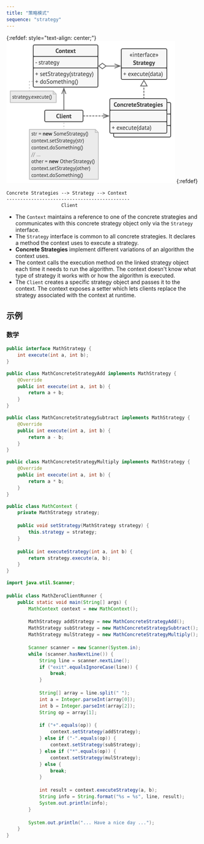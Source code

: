 ```yaml
---
title: "策略模式"
sequence: "strategy"
---
```


{:refdef: style="text-align: center;"}
![](/assets/images/design-pattern/diagrams/strategy-structure.png)
{:refdef}

```text
Concrete Strategies --> Strategy --> Context
---------------------------------------------
                    Client
```

- The `Context` maintains a reference to one of the concrete strategies and
  communicates with this concrete strategy object only via the `Strategy` interface.
- The `Strategy` interface is common to all concrete strategies.
  It declares a method the context uses to execute a strategy.
- **Concrete Strategies** implement different variations of an algorithm the context uses.
- The context calls the execution method on the linked strategy object each time it needs to run the algorithm.
  The context doesn't know what type of strategy it works with or how the algorithm is executed.
- The `Client` creates a specific strategy object and passes it to the context.
  The context exposes a setter which lets clients replace the strategy associated with the context at runtime.

## 示例

### 数学

```java
public interface MathStrategy {
    int execute(int a, int b);
}
```

```java
public class MathConcreteStrategyAdd implements MathStrategy {
    @Override
    public int execute(int a, int b) {
        return a + b;
    }
}
```

```java
public class MathConcreteStrategySubtract implements MathStrategy {
    @Override
    public int execute(int a, int b) {
        return a - b;
    }
}
```

```java
public class MathConcreteStrategyMultiply implements MathStrategy {
    @Override
    public int execute(int a, int b) {
        return a * b;
    }
}
```

```java
public class MathContext {
    private MathStrategy strategy;

    public void setStrategy(MathStrategy strategy) {
        this.strategy = strategy;
    }

    public int executeStrategy(int a, int b) {
        return strategy.execute(a, b);
    }
}
```

```java
import java.util.Scanner;

public class MathZeroClientRunner {
    public static void main(String[] args) {
        MathContext context = new MathContext();

        MathStrategy addStrategy = new MathConcreteStrategyAdd();
        MathStrategy subStrategy = new MathConcreteStrategySubtract();
        MathStrategy mulStrategy = new MathConcreteStrategyMultiply();

        Scanner scanner = new Scanner(System.in);
        while (scanner.hasNextLine()) {
            String line = scanner.nextLine();
            if ("exit".equalsIgnoreCase(line)) {
                break;
            }

            String[] array = line.split(" ");
            int a = Integer.parseInt(array[0]);
            int b = Integer.parseInt(array[2]);
            String op = array[1];

            if ("+".equals(op)) {
                context.setStrategy(addStrategy);
            } else if ("-".equals(op)) {
                context.setStrategy(subStrategy);
            } else if ("*".equals(op)) {
                context.setStrategy(mulStrategy);
            } else {
                break;
            }

            int result = context.executeStrategy(a, b);
            String info = String.format("%s = %s", line, result);
            System.out.println(info);
        }

        System.out.println("... Have a nice day ...");
    }
}
```

